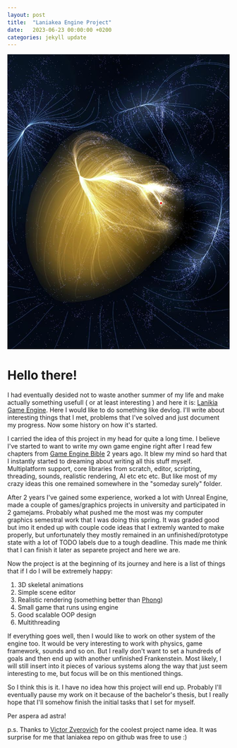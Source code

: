 ```yaml
---
layout: post
title:  "Laniakea Engine Project"
date:   2023-06-23 00:00:00 +0200
categories: jekyll update
---
```


![Laniakea supercluster](/resources/Laniakea.jpg)

# Hello there! 
I had eventually desided not to waste another summer of my life and make actually something usefull ( or at least interesting ) and here it is: [Lanikia Game Engine][laniakea-engine]. Here I would like to do something like devlog. I'll write about interesting things that I met, problems that I've solved and just document my progress. Now some history on how it's started. 

I carried the idea of this project in my head for quite a long time. I believe I've started to want to write my own game engine right after I read few chapters from [Game Engine Bible][game-engine-book] 2 years ago. It blew my mind so hard that I instantly started to dreaming about writing all this stuff myself. Multiplatform support, core libraries from scratch, editor, scripting, threading, sounds, realistic rendering, AI etc etc etc. But like most of my crazy ideas this one remained somewhere in the "someday surely" folder. 

After 2 years I've gained some experience, worked a lot with Unreal Engine, made a couple of games/graphics projects in university and participated in 2 gamejams. Probably what pushed me the most was my computer graphics semestral work that I was doing this spring. It was graded good but imo it ended up with couple code ideas that I extremly wanted to make properly, but unfortunately they mostly remained in an unfinished/prototype state with a lot of TODO labels due to a tough deadline. This made me think that I can finish it later as separete project and here we are.

Now the project is at the beginning of its journey and here is a list of things that if I do I will be extremely happy: 

1. 3D skeletal animations 
2. Simple scene editor 
3. Realistic rendering (something better than [Phong][phong-model])
4. Small game that runs using engine
5. Good scalable OOP design
6. Multithreading  

If everything goes well, then I would like to work on other system of the engine too. It would be very interesting to work with physics, game framework, sounds and so on. But I really don't want to set a hundreds of goals and then end up with another unfinished Frankenstein. Most likely, I will still insert into it pieces of various systems along the way that just seem interesting to me, but focus will be on this mentioned things. 

So I think this is it. I have no idea how this project will end up. Probably I'll eventually pause my work on it because of the bachelor's thesis, but I really hope that I'll somehow finish the initial tasks that I set for myself. 

Per aspera ad astra!

p.s. Thanks to [Victor Zverovich][victor-twitter] for the coolest project name idea. It was surprise for me that laniakea repo on github was free to use :) 

[laniakea-engine]: https://github.com/Sp1ke1/laniakea
[game-engine-book]: https://www.gameenginebook.com/
[phong-model]: https://en.wikipedia.org/wiki/Phong_reflection_model
[victor-twitter]: https://twitter.com/vzverovich
